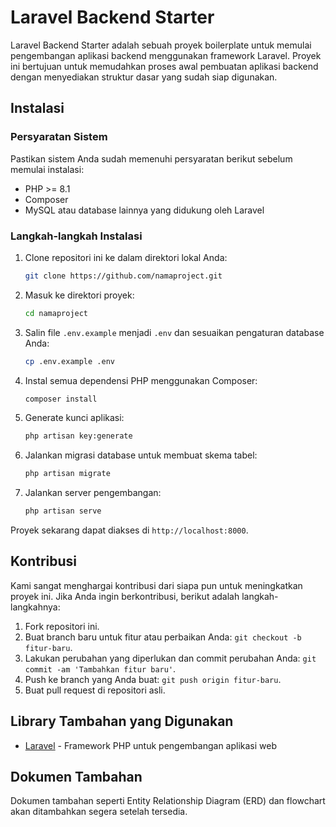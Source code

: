 # Laravel Backend Starter

Laravel Backend Starter adalah sebuah proyek boilerplate untuk memulai pengembangan aplikasi backend menggunakan framework Laravel. Proyek ini bertujuan untuk memudahkan proses awal pembuatan aplikasi backend dengan menyediakan struktur dasar yang sudah siap digunakan.

## Instalasi

### Persyaratan Sistem

Pastikan sistem Anda sudah memenuhi persyaratan berikut sebelum memulai instalasi:

- PHP >= 8.1
- Composer
- MySQL atau database lainnya yang didukung oleh Laravel

### Langkah-langkah Instalasi

1. Clone repositori ini ke dalam direktori lokal Anda:

    ```bash
    git clone https://github.com/namaproject.git
    ```

2. Masuk ke direktori proyek:

    ```bash
    cd namaproject
    ```

3. Salin file `.env.example` menjadi `.env` dan sesuaikan pengaturan database Anda:

    ```bash
    cp .env.example .env
    ```

4. Instal semua dependensi PHP menggunakan Composer:

    ```bash
    composer install
    ```

5. Generate kunci aplikasi:

    ```bash
    php artisan key:generate
    ```

6. Jalankan migrasi database untuk membuat skema tabel:

    ```bash
    php artisan migrate
    ```

7. Jalankan server pengembangan:

    ```bash
    php artisan serve
    ```

Proyek sekarang dapat diakses di `http://localhost:8000`.

## Kontribusi

Kami sangat menghargai kontribusi dari siapa pun untuk meningkatkan proyek ini. Jika Anda ingin berkontribusi, berikut adalah langkah-langkahnya:

1. Fork repositori ini.
2. Buat branch baru untuk fitur atau perbaikan Anda: `git checkout -b fitur-baru`.
3. Lakukan perubahan yang diperlukan dan commit perubahan Anda: `git commit -am 'Tambahkan fitur baru'`.
4. Push ke branch yang Anda buat: `git push origin fitur-baru`.
5. Buat pull request di repositori asli.

## Library Tambahan yang Digunakan

- [Laravel](https://laravel.com) - Framework PHP untuk pengembangan aplikasi web

## Dokumen Tambahan
Dokumen tambahan seperti Entity Relationship Diagram (ERD) dan flowchart akan ditambahkan segera setelah tersedia.
